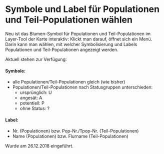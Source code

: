 # Symbole und Label für Populationen und Teil-Populationen wählen

Neu ist das Blumen-Symbol für Populationen und Teil-Populationen im Layer-Tool der Karte interaktiv: Klickt man darauf, öffnet sich ein Menü. Darin kann man wählen, mit welcher Symbolisierung und Labels Populationen und Teil-Populationen angezeigt werden.

Aktuell stehen zur Verfügung:

#### Symbole:
- alle Populationen/Teil-Populationen gleich (wie bisher)
- Populationen/Teil-Populationen nach Statusgruppen unterschieden:
  - ursprünglich: U
  - angesät: A
  - potentiell: P
  - ohne Status: ?

#### Label:
- Nr. (Populationen) bzw. Pop-Nr./Tpop-Nr. (Teil-Populationen)
- Name (Populationen) bzw. Flurname (Teil-Populationen)

Wurde am 26.12.2018 eingeführt.